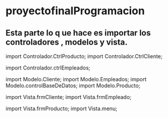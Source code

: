 # proyectofinalProgramacion

## Esta parte lo q ue hace es importar los controladores , modelos y  vista.



import Controlador.CtrlProducto;
import Controlador.CtrlCliente;

import Controlador.ctrlEmpleados;


import Modelo.Cliente;
import Modelo.Empleados;
import Modelo.controlBaseDeDatos;
import Modelo.Producto;



import Vista.frmCliente;
import Vista.frmEmpleado;

import Vista.frmProducto;
import Vista.menu;
